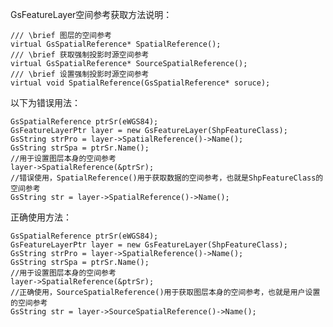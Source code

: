 GsFeatureLayer空间参考获取方法说明：

    /// \brief 图层的空间参考
    virtual GsSpatialReference* SpatialReference();
    /// \brief 获取强制投影时源空间参考
    virtual GsSpatialReference* SourceSpatialReference();
    /// \brief 设置强制投影时源空间参考
    virtual void SpatialReference(GsSpatialReference* soruce);


以下为错误用法：
    
    GsSpatialReference ptrSr(eWGS84);
	GsFeatureLayerPtr layer = new GsFeatureLayer(ShpFeatureClass);
	GsString strPro = layer->SpatialReference()->Name();
	GsString strSpa = ptrSr.Name();
	//用于设置图层本身的空间参考
	layer->SpatialReference(&ptrSr);
	//错误使用，SpatialReference()用于获取数据的空间参考，也就是ShpFeatureClass的空间参考
	GsString str = layer->SpatialReference()->Name();

正确使用方法：

    GsSpatialReference ptrSr(eWGS84);
	GsFeatureLayerPtr layer = new GsFeatureLayer(ShpFeatureClass);
	GsString strPro = layer->SpatialReference()->Name();
	GsString strSpa = ptrSr.Name();
	//用于设置图层本身的空间参考
	layer->SpatialReference(&ptrSr);
	//正确使用，SourceSpatialReference()用于获取图层本身的空间参考，也就是用户设置的空间参考
	GsString str = layer->SourceSpatialReference()->Name();

